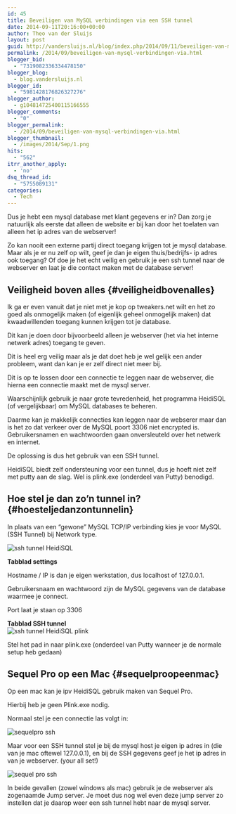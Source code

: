 ```yaml
---
id: 45
title: Beveiligen van MySQL verbindingen via een SSH tunnel
date: 2014-09-11T20:16:00+00:00
author: Theo van der Sluijs
layout: post
guid: http://vandersluijs.nl/blog/index.php/2014/09/11/beveiligen-van-mysql-verbindingen-via/
permalink: /2014/09/beveiligen-van-mysql-verbindingen-via.html
blogger_bid:
  - "7319082336334478150"
blogger_blog:
  - blog.vandersluijs.nl
blogger_id:
  - "5981428176826327276"
blogger_author:
  - g104814725400115166555
blogger_comments:
  - "0"
blogger_permalink:
  - /2014/09/beveiligen-van-mysql-verbindingen-via.html
blogger_thumbnail:
  - /images/2014/Sep/1.png
hits:
  - "562"
itrr_another_apply:
  - 'no'
dsq_thread_id:
  - "5755089131"
categories:
  - Tech
---
```

Dus je hebt een mysql database met klant gegevens er in? Dan zorg je natuurlijk als eerste dat alleen de website er bij kan door het toelaten van alleen het ip adres van de webserver!

Zo kan nooit een externe partij direct toegang krijgen tot je mysql database. Maar als je er nu zelf op wilt, geef je dan je eigen thuis/bedrijfs- ip adres ook toegang? Of doe je het echt veilig en gebruik je een ssh tunnel naar de webserver en laat je die contact maken met de database server!

## Veiligheid boven alles {#veiligheidbovenalles}

Ik ga er even vanuit dat je niet met je kop op tweakers.net wilt en het zo goed als onmogelijk maken (of eigenlijk geheel onmogelijk maken) dat kwaadwillenden toegang kunnen krijgen tot je database.

Dit kan je doen door bijvoorbeeld alleen je webserver (het via het interne netwerk adres) toegang te geven.

Dit is heel erg veilig maar als je dat doet heb je wel gelijk een ander probleem, want dan kan je er zelf direct niet meer bij.

Dit is op te lossen door een connectie te leggen naar de webserver, die hierna een connectie maakt met de mysql server. 

Waarschijnlijk gebruik je naar grote tevredenheid, het programma HeidiSQL (of vergelijkbaar) om MySQL databases te beheren.

Daarme kan je makkelijk connecties kan leggen naar de webserer maar dan is het zo dat verkeer over de MySQL poort 3306 niet encrypted is. Gebruikersnamen en wachtwoorden gaan onversleuteld over het netwerk en internet. 

De oplossing is dus het gebruik van een SSH tunnel. 

HeidiSQL biedt zelf ondersteuning voor een tunnel, dus je hoeft niet zelf met putty aan de slag. Wel is plink.exe (onderdeel van Putty) benodigd.

## Hoe stel je dan zo&#8217;n tunnel in? {#hoesteljedanzontunnelin}

In plaats van een &#8220;gewone&#8221; MySQL TCP/IP verbinding kies je voor MySQL (SSH Tunnel) bij Network type.

![ssh tunnel HeidiSQL](https://vandersluijs.resultants-e.nl/2014/Sep/1.png)

**Tabblad settings**

Hostname / IP is dan je eigen werkstation, dus localhost of 127.0.0.1.

Gebruikersnaam en wachtwoord zijn de MySQL gegevens van de database waarmee je connect. 

Port laat je staan op 3306

**Tabblad SSH tunnel**  
![ssh tunnel HeidiSQL plink](https://vandersluijs.resultants-e.nl/2014/Sep/2.png)

Stel het pad in naar plink.exe (onderdeel van Putty wanneer je de normale setup heb gedaan)

## Sequel Pro op een Mac {#sequelproopeenmac}

Op een mac kan je ipv HeidiSQL gebruik maken van Sequel Pro.

Hierbij heb je geen Plink.exe nodig.

Normaal stel je een connectie las volgt in: 

![sequelpro ssh](https://vandersluijs.resultants-e.nl/2014/Sep/3.png)

Maar voor een SSH tunnel stel je bij de mysql host je eigen ip adres in (die van je mac oftewel 127.0.0.1), en bij de SSH gegevens geef je het ip adres in van je webserver. (your all set!) 

![sequel pro ssh](https://vandersluijs.resultants-e.nl/2014/Sep/4.png)

In beide gevallen (zowel windows als mac) gebruik je de webserver als zogenaamde Jump server. Je moet dus nog wel even deze jump server zo instellen dat je daarop weer een ssh tunnel hebt naar de mysql server.